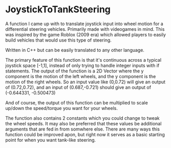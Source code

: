 # JoystickToTankSteering
A function I came up with to translate joystick input into wheel motion for a differential steering vehicles. Primarily made with videogames in mind. This was inspired by the game Roblox (2009 era) which allowed players to easily build vehicles that would use this type of steering.

Written in C++ but can be easily translated to any other language.

The primary feature of this function is that it's continuous across a typical joystick space [-1,1], instead of only trying to handle integer inputs with if statements.
The output of the function is a 2D Vector where the y component is the motion of the left wheels, and the y component is the motion of the right wheels.
So an input value like (0,0.72) will give an output of (0.72,0.72), and an input of (0.687,-0.721) should give an output of (-0.644331, -0.500473)

And of course, the output of this function can be multiplied to scale up/down the speed/torque you want for your wheels.

The function also contains 2 constants which you could change to tweak the wheel speeds. It may also be preferred that these values be additional arguments that are fed in from somwhere else.
There are many ways this function could be improved apon, but right now it serves as a basic starting point for when you want tank-like steering.
